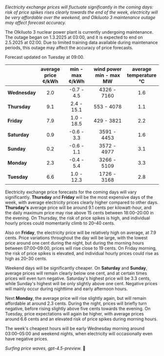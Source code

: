 *Electricity exchange prices will fluctuate significantly in the coming days: risk of price spikes rises clearly towards the end of the week, electricity will be very affordable over the weekend, and Olkiluoto 3 maintenance outage may affect forecast accuracy.*

The Olkiluoto 3 nuclear power plant is currently undergoing maintenance. The outage began on 1.3.2025 at 03:00, and it is expected to end on 2.5.2025 at 02:00. Due to limited training data available during maintenance periods, this outage may affect the accuracy of price forecasts.

Forecast updated on Tuesday at 09:00.

|             | average<br>price<br>¢/kWh | min - max<br>¢/kWh | wind power<br>min - max<br>MW | average<br>temperature<br>°C |
|:------------|:-------------------------:|:------------------:|:-----------------------------:|:----------------------------:|
| **Wednesday** |           2.0             |    -0.7 - 4.5      |          4326 - 7160          |              1.6             |
| **Thursday**  |           9.1             |    2.4 - 15.1      |           553 - 4078          |              1.1             |
| **Friday**    |           7.9             |    1.0 - 18.5      |           429 - 3821          |              2.2             |
| **Saturday**  |           0.9             |    -0.6 - 3.3      |          3591 - 4453          |              1.6             |
| **Sunday**    |           0.2             |    -0.6 - 1.1      |          3572 - 4977          |              3.1             |
| **Monday**    |           2.3             |    -0.4 - 5.4      |          3266 - 5109          |              3.3             |
| **Tuesday**   |           6.6             |    1.0 - 12.3      |          1726 - 3168          |              2.8             |

Electricity exchange price forecasts for the coming days will vary significantly. **Thursday** and **Friday** will be the most expensive days of the week, with average electricity prices clearly higher compared to other days. **Thursday's** average price will be around 9.1 cents per kilowatt-hour, and the daily maximum price may rise above 15 cents between 18:00–20:00 in the evening. On Thursday, the risk of price spikes is high, and individual hourly prices could momentarily climb to 20–40 cents.

Also on **Friday**, the electricity price will be relatively high on average, at 7.9 cents. Price variations throughout the day will be large, with the lowest price around one cent during the night, but during the morning hours between 07:00–09:00, prices will rise close to 19 cents. On Friday morning, the risk of price spikes is elevated, and individual hourly prices could rise as high as 20–30 cents.

Weekend days will be significantly cheaper. On **Saturday** and **Sunday**, average prices will remain clearly below one cent, and at certain times prices will even turn negative. Saturday's highest price will be 3.3 cents, while Sunday's highest will be only slightly above one cent. Negative prices will mainly occur during nighttime and early afternoon hours.

Next **Monday**, the average price will rise slightly again, but will remain affordable at around 2.3 cents. During the night, prices will briefly turn negative, before rising slightly above five cents towards the evening. On Tuesday, price expectations will again be higher, with average prices around 6.6 cents and an elevated risk of price spikes during morning hours.

The week's cheapest hours will be early Wednesday morning around 03:00–05:00 and weekend nights, when electricity will occasionally even have negative prices.

*Surfing price waves, gpt-4.5-preview.* 🌊
